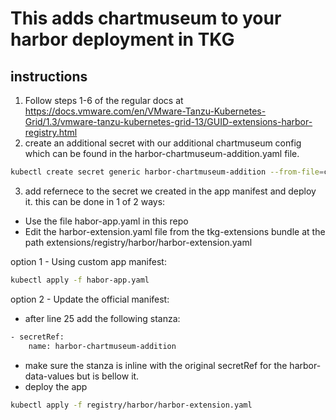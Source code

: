 # This adds chartmuseum to your harbor deployment in TKG

## instructions
1. Follow steps 1-6 of the regular docs at https://docs.vmware.com/en/VMware-Tanzu-Kubernetes-Grid/1.3/vmware-tanzu-kubernetes-grid-13/GUID-extensions-harbor-registry.html
2. create an additional secret with our additional chartmuseum config which can be found in the harbor-chartmuseum-addition.yaml file.
```bash
kubectl create secret generic harbor-chartmuseum-addition --from-file=chartmuseum.yaml=harbor-chartmuseum-addition.yaml -n tanzu-system-registry
``` 
3. add refernece to the secret we created in the app manifest and deploy it. this can be done in 1 of 2 ways:
* Use the file habor-app.yaml in this repo
* Edit the harbor-extension.yaml file from the tkg-extensions bundle at the path extensions/registry/harbor/harbor-extension.yaml
 
option 1 - Using custom app manifest: 
```bash
kubectl apply -f habor-app.yaml
``` 

option 2 - Update the official manifest: 
* after line 25 add the following stanza:
```bash
- secretRef:                         
    name: harbor-chartmuseum-addition
```
* make sure the stanza is inline with the original secretRef for the harbor-data-values but is bellow it.
* deploy the app
```bash
kubectl apply -f registry/harbor/harbor-extension.yaml
```
